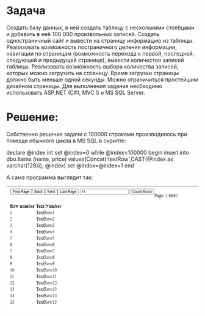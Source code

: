 # Задача

Создать базу данных, в ней создать таблицу с несколькими столбцами и добавить в неё 100 000 произвольных записей.
Создать одностраничный сайт и вывести на страницу информацию из таблицы. Реализовать возможность постраничного деления информации, навигации по страницам (возможность перехода к первой, последней, следующей и предыдущей странице), вывести количество записей таблицы.
Реализовать возможность выбора количества записей, которых можно загрузить на страницу. Время загрузки страницы должно быть меньше одной секунды.
Можно ограничиться простейшим дизайном страницы.
Для выполнения задания необходимо использовать ASP.NET (C#), MVC 5 и MS SQL Server.

# Решение:

Собственно решение задачи с 100000 строками производилось при помощи обычного цикла в MS SQL в скрипте:

declare @index int
set @index=0
 while @index<100000
 begin
 insert into dbo.Items (name, price) values(Concat('textRow',CAST(@index as varchar(128))), @index)
 set @index=@index+1
 end
 
А сама программа выглядит так: 

![начало](1.png)
